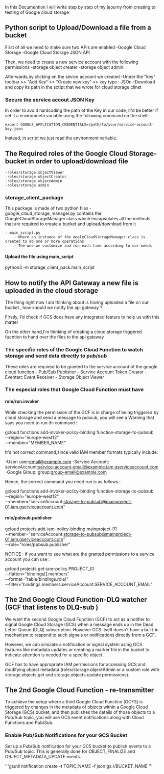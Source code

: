 In this Documention I will write step by step of my jeourny from creating to testing of Google cloud storage 

## Python script to Upload/Download a file from a bucket

First of all we need to make sure two APIs are enabled 
    -Google Cloud Storage
    -Google Cloud Storage JSON API

Then, we need to create a new service account with the following permissions 
    -storage object creater
    -storage object admin

Afterwards,by clicking on the sevice account we created
    -Under the "key" toolbar >> "Add Key" >> "Create new key" >> key type : JSOn
    -Download and copy its path in the sctipt that we wrote for cloud storage clinet

### Secure the service accout JSON Key
In order to avoid hardcoding the path of the Key in our code, it'd be better if set it a environmetn variable using the following command on the shell :

    export GOOGLE_APPLICATION_CREDENTIALS=/path/to/your/service-account-key.json

Instead, in script we just read the environment variable.

## The Required roles of the Google Cloud Storage-bucket in order to upload/download file 
    -roles/storage.objectViewer
    -roles/storage.objectCreator
    -roles/storage.objectAdmin
    -roles/storage.admin

### storage_client_package
This package is made of two python files 
    - google_cloud_storage_manager.py 
         contains the GoogleCloudStorageManager class which encapsulates all the methods that are required to create a bucket and upload/download from it

    - main_script.py 
        - Where an instance of the oogleCloudStorageManager class is created to do one or more operations
        - The one we customize and run each time according to our needs
#### Upload the file using main_script

python3 -m storage_client_pack.main_script

## How to notify the API Gateway a new file is uploaded in the cloud storage

The thing right now I am thinking about is having uploaded a file on our bucket , how should we notify the api gateway ?

Firstly, I'd check if GCS does have any integrated feature to help us with this matter

On the other hand,I'm thinking of creating a cloud storage triggered fucntion to hand over the files to the api gateway

### The specific roles of the Google Cloud Function to watch storage and send data directly to pub/sub
These roles are required to be granted to the service account of the google cloud function 
    - Pub/Sub Publisher
    - Service Account Token Creator
    - Eventarc Event Receiver
    - Storage Object Viewer
### The especial roles that Google Cloud Function must have
 #### role/run.invoker
 While checking the permission of the GCF is in charge of being triggered by cloud storage and send a message to pubsub, you will see a Warning that says you need to run thi command : 

 gcloud functions add-invoker-policy-binding function-storage-to-pubsub \
      --region="europe-west12" \
      --member="MEMBER_NAME"

It's not correct command,since valid IAM member formats typically include:

-User: user:email@example.com
-Service Account: serviceAccount:service-account-email@example.iam.gserviceaccount.com
-Google Group: group:group-email@example.com   

Hence, the correct command you need run is as follows : 

gcloud functions add-invoker-policy-binding function-storage-to-pubsub \
    --region="europe-west12" \
    --member="serviceAccount:storage-to-pubsub@mainproject-01.iam.gserviceaccount.com"

#### role/pubsub.publisher
gcloud projects add-iam-policy-binding mainproject-01 \
    --member="serviceAccount:storage-to-pubsub@mainproject-01.iam.gserviceaccount.com" \
    --role="roles/pubsub.publisher"

NOTICE : 
 If you want to see what are the granted permissions to a service account you can use : 

 gcloud projects get-iam-policy PROJECT_ID \
    --flatten="bindings[].members" \
    --format="table(bindings.role)" \
    --filter="bindings.members:serviceAccount:SERVICE_ACCOUNT_EMAIL"

## The 2nd Google Cloud Function-DLQ watcher (GCF that listens to DLQ-sub )

 We want the second Google Cloud Function (GCF) to act as a notifier to signal Google Cloud Storage (GCS) when a message ends up in the Dead Letter Queue (DLQ) subscription. However GCS itself doesn't have a built-in mechanism to respond to such signals or notifications directly from a GCF.

 However, we can simulate a notification or signal system using GCS features like metadata updates or creating a marker file in the bucket to indicate attention is needed for a specific object.

  GCF has to have appropriate IAM permissions for accessing GCS and modifying object metadata (roles/storage.objectAdmin or a custom role with storage.objects.get and storage.objects.update permissions).


## The 2nd Google Cloud Function - re-transmitter 

  To achieve the setup where a third Google Cloud Function (GCF3) is triggered by changes in the metadata of objects within a Google Cloud Storage (GCS) bucket, and then publishes the details of those objects to a Pub/Sub topic, you will use GCS event notifications along with Cloud Functions and Pub/Sub.

### Enable Pub/Sub Notifications for your GCS Bucket
 
 Set up a Pub/Sub notification for your GCS bucket to publish events to a Pub/Sub topic. This is generally done for OBJECT_FINALIZE and OBJECT_METADATA_UPDATE events. 

 '''gsutil notification create -t TOPIC_NAME -f json gs://BUCKET_NAME '''



